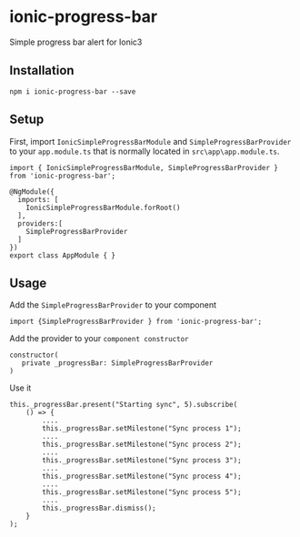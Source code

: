 # ionic-progress-bar

Simple progress bar alert for Ionic3

Installation
-------------

```
npm i ionic-progress-bar --save
```

Setup
------

First, import `IonicSimpleProgressBarModule` and `SimpleProgressBarProvider` to your `app.module.ts` that is normally located in `src\app\app.module.ts`.

```
import { IonicSimpleProgressBarModule, SimpleProgressBarProvider } from 'ionic-progress-bar';

@NgModule({
  imports: [
    IonicSimpleProgressBarModule.forRoot()
  ],
  providers:[
    SimpleProgressBarProvider
  ]
})
export class AppModule { }
```

Usage
------

Add the `SimpleProgressBarProvider` to your component

```
import {SimpleProgressBarProvider } from 'ionic-progress-bar';
```

Add the provider to your `component constructor`

```
constructor(
   private _progressBar: SimpleProgressBarProvider
)
```

Use it

```
this._progressBar.present("Starting sync", 5).subscribe(
    () => {
        ....
        this._progressBar.setMilestone("Sync process 1");
        ....
        this._progressBar.setMilestone("Sync process 2");
        ....
        this._progressBar.setMilestone("Sync process 3");
        ....
        this._progressBar.setMilestone("Sync process 4");
        ....
        this._progressBar.setMilestone("Sync process 5");
        ....
        this._progressBar.dismiss();
    }
);
```